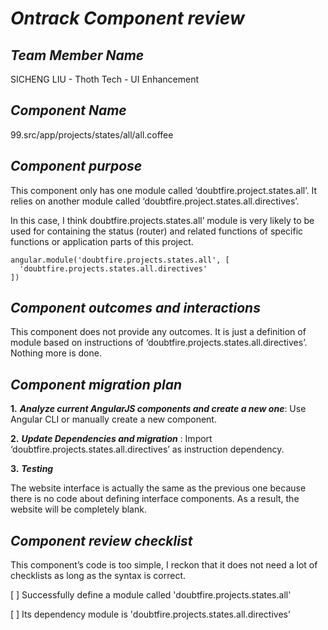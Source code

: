 # *Ontrack Component review*

## *Team Member Name*

SICHENG LIU - Thoth Tech - UI Enhancement

## *Component Name*

99.src/app/projects/states/all/all.coffee

## *Component purpose*

This component only has one module called ‘doubtfire.project.states.all’. It relies on another module called ‘doubtfire.project.states.all.directives’.

In this case, I think doubtfire.projects.states.all’ module is very likely to be used for containing the status (router) and related functions of specific functions or application parts of this project.

```AngularJS
angular.module('doubtfire.projects.states.all', [
  'doubtfire.projects.states.all.directives'
])
```

## *Component outcomes and interactions*

This component does not provide any outcomes. It is just a definition of module based on instructions of ‘doubtfire.projects.states.all.directives’. Nothing more is done.

## *Component migration plan*

**1.** ***Analyze current AngularJS components and create a new one***: Use Angular CLI or manually create a new component.

**2.** ***Update Dependencies and migration*** : Import ‘doubtfire.projects.states.all.directives’ as instruction dependency.

**3.** ***Testing***

The website interface is actually the same as the previous one because there is no code about defining interface components. As a result, the website will be completely blank.

## *Component review checklist*

This component’s code is too simple, I reckon that it does not need a lot of checklists as long as the syntax is correct.

[ ] Successfully define a module called 'doubtfire.projects.states.all'

[ ] Its dependency module is 'doubtfire.projects.states.all.directives’
